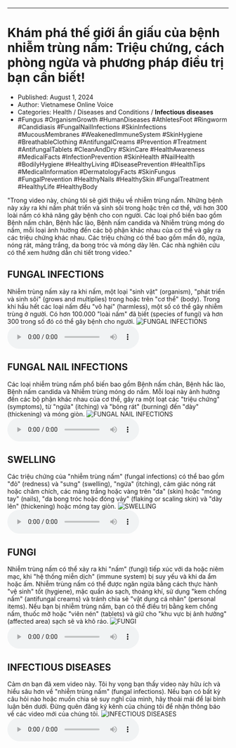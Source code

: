
---

# Khám phá thế giới ẩn giấu của bệnh nhiễm trùng nấm: Triệu chứng, cách phòng ngừa và phương pháp điều trị bạn cần biết!

- Published: August 1, 2024
- Author: Vietnamese Online Voice
- Categories: Health / Diseases and Conditions / **Infectious diseases**
- #Fungus #OrganismGrowth #HumanDiseases #AthletesFoot #Ringworm #Candidiasis #FungalNailInfections #SkinInfections #MucousMembranes #WeakenedImmuneSystem #SkinHygiene #BreathableClothing #AntifungalCreams #Prevention #Treatment #AntifungalTablets #CleanAndDry #SkinCare #HealthAwareness #MedicalFacts #InfectionPrevention #SkinHealth #NailHealth #BodilyHygiene #HealthyLiving #DiseasePrevention #HealthTips #MedicalInformation #DermatologyFacts #SkinFungus #FungalPrevention #HealthyNails #HealthySkin #FungalTreatment #HealthyLife #HealthyBody

"Trong video này, chúng tôi sẽ giới thiệu về nhiễm trùng nấm. Những bệnh này xảy ra khi nấm phát triển và sinh sôi trong hoặc trên cơ thể, với hơn 300 loài nấm có khả năng gây bệnh cho con người. Các loại phổ biến bao gồm Bệnh nấm chân, Bệnh hắc lào, Bệnh nấm candida và Nhiễm trùng móng do nấm, mỗi loại ảnh hưởng đến các bộ phận khác nhau của cơ thể và gây ra các triệu chứng khác nhau. Các triệu chứng có thể bao gồm mẩn đỏ, ngứa, nóng rát, mảng trắng, da bong tróc và móng dày lên. Các nhà nghiên cứu có thể xem hướng dẫn chi tiết trong video."


## FUNGAL INFECTIONS

Nhiễm trùng nấm xảy ra khi nấm, một loại "sinh vật" (organism), "phát triển và sinh sôi" (grows and multiplies) trong hoặc trên "cơ thể" (body). Trong khi hầu hết các loại nấm đều "vô hại" (harmless), một số có thể gây nhiễm trùng ở người. Có hơn 100.000 "loài nấm" đã biết (species of fungi) và hơn 300 trong số đó có thể gây bệnh cho người.
![FUNGAL INFECTIONS](https://http-archiver-apis-production-80.schnworks.com/storage/images/transitions/2024-08-01/transition-27275717781-Montserrat-ExtraBold-303F9F.jpg)
<audio controls>
    <source src="https://http-archiver-apis-production-80.schnworks.com/storage/storage/audio/file-3344105791.mp3" type="audio/mpeg">
</audio>



## FUNGAL NAIL INFECTIONS

Các loại nhiễm trùng nấm phổ biến bao gồm Bệnh nấm chân, Bệnh hắc lào, Bệnh nấm candida và Nhiễm trùng móng do nấm. Mỗi loại này ảnh hưởng đến các bộ phận khác nhau của cơ thể, gây ra một loạt các "triệu chứng" (symptoms), từ "ngứa" (itching) và "bỏng rát" (burning) đến "dày" (thickening) và móng giòn.
![FUNGAL NAIL INFECTIONS](https://http-archiver-apis-production-80.schnworks.com/storage/images/transitions/2024-08-01/transition--27765138045-Montserrat-Medium-283593.jpg)
<audio controls>
    <source src="https://http-archiver-apis-production-80.schnworks.com/storage/storage/audio/file-36105748841.mp3" type="audio/mpeg">
</audio>



## SWELLING

Các triệu chứng của "nhiễm trùng nấm" (fungal infections) có thể bao gồm "đỏ" (redness) và "sưng" (swelling), "ngứa" (itching), cảm giác nóng rát hoặc châm chích, các mảng trắng hoặc vàng trên "da" (skin) hoặc "móng tay" (nails), "da bong tróc hoặc đóng vảy" (flaking or scaling skin) và "dày lên" (thickening) hoặc móng tay giòn.
![SWELLING](https://http-archiver-apis-production-80.schnworks.com/storage/images/transitions/2024-08-01/transition-32058303822-Montserrat-Medium-1A237E.jpg)
<audio controls>
    <source src="https://http-archiver-apis-production-80.schnworks.com/storage/storage/audio/file-5495478636.mp3" type="audio/mpeg">
</audio>



## FUNGI

Nhiễm trùng nấm có thể xảy ra khi "nấm" (fungi) tiếp xúc với da hoặc niêm mạc, khi "hệ thống miễn dịch" (immune system) bị suy yếu và khi da ẩm hoặc ấm. Nhiễm trùng nấm có thể được ngăn ngừa bằng cách thực hành "vệ sinh" tốt (hygiene), mặc quần áo sạch, thoáng khí, sử dụng "kem chống nấm" (antifungal creams) và tránh chia sẻ "vật dụng cá nhân" (personal items). Nếu bạn bị nhiễm trùng nấm, bạn có thể điều trị bằng kem chống nấm, thuốc mỡ hoặc "viên nén" (tablets) và giữ cho "khu vực bị ảnh hưởng" (affected area) sạch sẽ và khô ráo.
![FUNGI](https://http-archiver-apis-production-80.schnworks.com/storage/images/transitions/2024-08-01/transition--19725386673-Montserrat-Regular-303F9F.jpg)
<audio controls>
    <source src="https://http-archiver-apis-production-80.schnworks.com/storage/storage/audio/file-16582109592.mp3" type="audio/mpeg">
</audio>



## INFECTIOUS DISEASES

Cảm ơn bạn đã xem video này. Tôi hy vọng bạn thấy video này hữu ích và hiểu sâu hơn về "nhiễm trùng nấm" (fungal infections). Nếu bạn có bất kỳ câu hỏi nào hoặc muốn chia sẻ suy nghĩ của mình, hãy thoải mái để lại bình luận bên dưới. Đừng quên đăng ký kênh của chúng tôi để nhận thông báo về các video mới của chúng tôi.
![INFECTIOUS DISEASES](https://http-archiver-apis-production-80.schnworks.com/storage/images/transitions/2024-08-01/transition--9111452652-Montserrat-SemiBold-512DA8.jpg)
<audio controls>
    <source src="https://http-archiver-apis-production-80.schnworks.com/storage/storage/audio/file-13517760502.mp3" type="audio/mpeg">
</audio>


